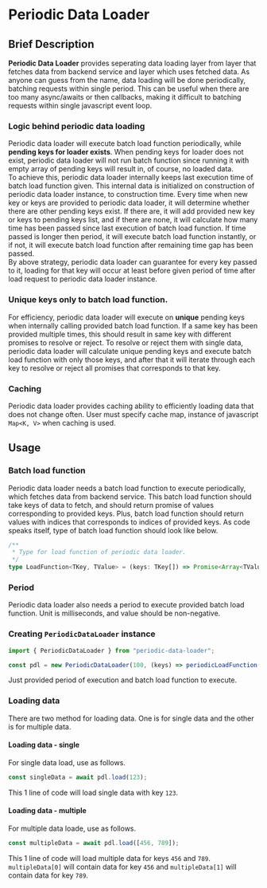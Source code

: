 # Periodic Data Loader  
  
## Brief Description  
  
**Periodic Data Loader** provides seperating data loading layer from layer that fetches data from backend service and layer which uses fetched data. As anyone can guess from the name, data loading will be done periodically, batching requests within single period. This can be useful when there are too many async/awaits or then callbacks, making it difficult to batching requests within single javascript event loop.  
  
### Logic behind periodic data loading  
  
Periodic data loader will execute batch load function periodically, while **pending keys for loader exists**. When pending keys for loader does not exist, periodic data loader will not run batch function since running it with empty array of pending keys will result in, of course, no loaded data.  
To achieve this, periodic data loader internally keeps last execution time of batch load function given. This internal data is initialized on construction of periodic data loader instance, to construction time. Every time when new key or keys are provided to periodic data loader, it will determine whether there are other pending keys exist. If there are, it will add provided new key or keys to pending keys list, and if there are none, it will calculate how many time has been passed since last execution of batch load function. If time passed is longer then period, it will execute batch load function instantly, or if not, it will execute batch load function after remaining time gap has been passed.  
By above strategy, periodic data loader can guarantee for every key passed to it, loading for that key will occur at least before given period of time after load request to periodic data loader instance.  
  
### Unique keys only to batch load function.  
  
For efficiency, periodic data loader will execute on **unique** pending keys when internally calling provided batch load function. If a same key has been provided multiple times, this should result in same key with different promises to resolve or reject. To resolve or reject them with single data, periodic data loader will calculate unique pending keys and execute batch load function with only those keys, and after that it will iterate through each key to resolve or reject all promises that corresponds to that key.  
  
### Caching  
  
Periodic data loader provides caching ability to efficiently loading data that does not change often. User must specify cache map, instance of javascript `Map<K, V>` when caching is used.
  
## Usage  
  
### Batch load function  
  
Periodic data loader needs a batch load function to execute periodically, which fetches data from backend service. This batch load function should take keys of data to fetch, and should return promise of values corresponding to provided keys. Plus, batch load function should return values with indices that corresponds to indices of provided keys. As code speaks itself, type of batch load function should look like below.
```typescript
/**
 * Type for load function of periodic data loader.
 */
type LoadFunction<TKey, TValue> = (keys: TKey[]) => Promise<Array<TValue | Error>>;
```  
  
### Period  
  
Periodic data loader also needs a period to execute provided batch load function. Unit is milliseconds, and value should be non-negative.

### Creating `PeriodicDataLoader` instance  
  
```typescript
import { PeriodicDataLoader } from "periodic-data-loader";

const pdl = new PeriodicDataLoader(100, (keys) => periodicLoadFunction(keys));
```  
Just provided period of execution and batch load function to execute.  
  
### Loading data  
  
There are two method for loading data. One is for single data and the other is for multiple data.  
  
#### Loading data - single  
  
For single data load, use as follows.  
  
```typescript
const singleData = await pdl.load(123);
```  
This 1 line of code will load single data with key `123`.  
  
#### Loading data - multiple  
  
For multiple data loade, use as follows.  
  
```typescript
const multipleData = await pdl.load([456, 789]);
```  
This 1 line of code will load multiple data for keys `456` and `789`. `multipleData[0]` will contain data for key `456` and `multipleData[1]` will contain data for key `789`.